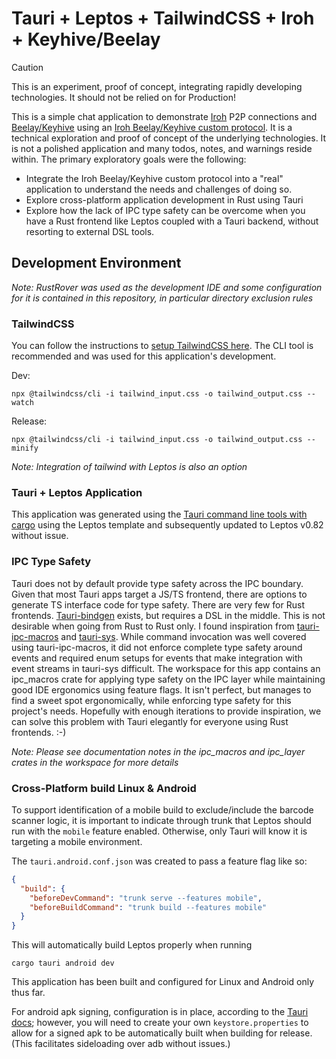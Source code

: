 # Tauri + Leptos + TailwindCSS + Iroh + Keyhive/Beelay

> [!CAUTION]
> This is an experiment, proof of concept, integrating rapidly developing technologies. It should not be relied on for Production!  

This is a simple chat application to demonstrate [Iroh](https://www.iroh.computer/) P2P connections and [Beelay/Keyhive](https://github.com/inkandswitch/keyhive) using an [Iroh Beelay/Keyhive custom protocol](https://github.com/symplasma/custom_beelay_iroh_protocol).  It is a technical exploration and proof of concept of the underlying technologies.  It is not a polished application and many todos, notes, and warnings reside within.  The primary exploratory goals were the following:

* Integrate the Iroh Beelay/Keyhive custom protocol into a "real" application to understand the needs and challenges of doing so.
* Explore cross-platform application development in Rust using Tauri
* Explore how the lack of IPC type safety can be overcome when you have a Rust frontend like Leptos coupled with a Tauri backend, without resorting to external DSL tools.

## Development Environment

*Note: RustRover was used as the development IDE and some configuration for it is contained in this repository, in particular directory exclusion rules*

### TailwindCSS

You can follow the instructions to [setup TailwindCSS here](https://tailwindcss.com/docs/installation/tailwind-cli).  The CLI tool is recommended and was used for this application's development.

Dev:
```console
npx @tailwindcss/cli -i tailwind_input.css -o tailwind_output.css --watch
```

Release:
```console
npx @tailwindcss/cli -i tailwind_input.css -o tailwind_output.css --minify
```

*Note: Integration of tailwind with Leptos is also an option*

### Tauri + Leptos Application

This application was generated using the [Tauri command line tools with cargo](https://tauri.app/start/) using the Leptos template and subsequently updated to Leptos v0.82 without issue.

### IPC Type Safety

Tauri does not by default provide type safety across the IPC boundary.  Given that most Tauri apps target a JS/TS frontend, there are options to generate TS interface code for type safety.  There are very few for Rust frontends.  [Tauri-bindgen](https://github.com/tauri-apps/tauri-bindgen) exists, but requires a DSL in the middle. This is not desirable when going from Rust to Rust only.  I found inspiration from [tauri-ipc-macros](https://github.com/jvatic/tauri-ipc-macros) and [tauri-sys](https://github.com/JonasKruckenberg/tauri-sys).  While command invocation was well covered using tauri-ipc-macros, it did not enforce complete type safety around events and required enum setups for events that make integration with event streams in tauri-sys difficult.  The workspace for this app contains an ipc_macros crate for applying type safety on the IPC layer while maintaining good IDE ergonomics using feature flags.  It isn't perfect, but manages to find a sweet spot ergonomically, while enforcing type safety for this project's needs.  Hopefully with enough iterations to provide inspiration, we can solve this problem with Tauri elegantly for everyone using Rust frontends. :-) 

*Note: Please see documentation notes in the ipc_macros and ipc_layer crates in the workspace for more details*

### Cross-Platform build Linux & Android

To support identification of a mobile build to exclude/include the barcode scanner logic, it is important to indicate through trunk that Leptos should run with the `mobile` feature enabled.  Otherwise, only Tauri will know it is targeting a mobile environment.

The `tauri.android.conf.json` was created to pass a feature flag like so:
```json
{
  "build": {
    "beforeDevCommand": "trunk serve --features mobile",
    "beforeBuildCommand": "trunk build --features mobile"
  }
}
```

This will automatically build Leptos properly when running
```console
cargo tauri android dev
```

This application has been built and configured for Linux and Android only thus far. 

For android apk signing, configuration is in place, according to the [Tauri docs](https://v2.tauri.app/distribute/sign/android/); however, you will need to create your own `keystore.properties` to allow for a signed apk to be automatically built when building for release.  (This facilitates sideloading over adb without issues.)
